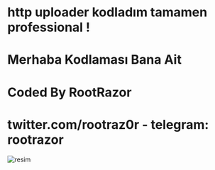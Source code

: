 # http uploader kodladım tamamen professional !

# Merhaba Kodlaması Bana Ait
# Coded By RootRazor
# twitter.com/rootraz0r - telegram: rootrazor

![resim](https://i.resimyukle.xyz/J1J5fy.png)
